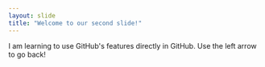 ```yaml
---
layout: slide
title: "Welcome to our second slide!"
---
```

I am learning to use GitHub's features directly in GitHub.
Use the left arrow to go back!
